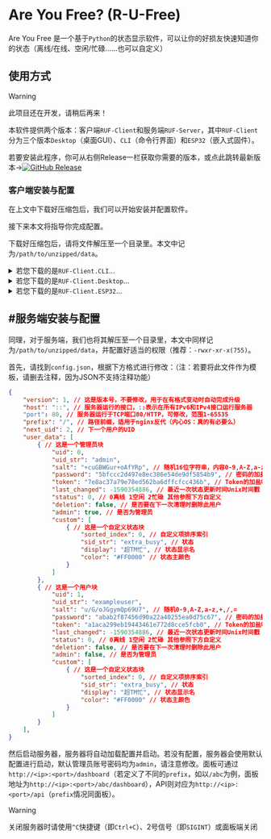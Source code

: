 # Are You Free? (R-U-Free)

Are You Free 是一个基于`Python`的状态显示软件，可以让你的好损友快速知道你的状态（离线/在线、空闲/忙碌……也可以自定义）

## 使用方式

> [!Warning]
>
> 此项目还在开发，请稍后再来！

本软件提供两个版本：客户端`RUF-Client`和服务端`RUF-Server`，其中`RUF-Client`分为三个版本`Desktop`（桌面GUI）、`CLI`（命令行界面）和`ESP32`（嵌入式固件）。

若要安装此程序，你可从右侧Release一栏获取你需要的版本，或点此跳转最新版本→[![GitHub Release](https://img.shields.io/github/v/release/TuanZiGit/R-U-Free?sort=date&display_name=release&style=for-the-badge&logo=github&label=%E6%9C%80%E6%96%B0%E7%89%88%E6%9C%AC&labelColor=blueviolet&color=blue)](https://github.com/TuanZiGit/R-U-Free/releases/latest)

### 客户端安装与配置

在上文中下载好压缩包后，我们可以开始安装并配置软件。

接下来本文将指导你完成配置。

下载好压缩包后，请将文件解压至一个目录里。本文中记为`/path/to/unzipped/data`。

<details>
	<summary>
        若您下载的是<code>RUF-Client.CLI</code>...
    </summary>
    首先，进入<code>/path/to/unzipped/data</code>，对于Linux用户，请正确配置好<code>cli.py</code>的权限为<code>-rwxr-xr-x(755)</code><br/>
    然后，使用<code>./cli.py init</code>初始化客户端（若您是第一次使用，也可直接运行<code>./cli.py</code>），它将在当前目录里创建<code>data</code>文件夹，并显示如下内容指导您进行初始化：<br/>
    <pre>[~] RUF-Client.CLI V1.0
[~] 初始化客户端中……
[~] 接下来，我们将用一个简单的向导指引您完成配置。
[~] 您也可以选择使用./cli.py init --config cli_config.json使用特定配置文件进行无人值守安装。
[?] 请设置服务器HTTP(S) API地址 > https://example.com/api
[#] API可用！
[?] 请在此配置你的令牌Token > RUF-1145141919810ABC
[#] Token有效！
[#] 下载个人配置完毕，现在为您显示可操作的命令……
[~] RUF-Client.CLI 命令帮助
[~] (省略）</pre><br/>
    初始化完毕后，可以通过使用<code>./cli.py set 状态值/ID</code>向服务器推送状态。<br/>
    更多指令可以通过<code>./cli.py help</code>获取。
</details>

<details>
	<summary>
        若您下载的是<code>RUF-Client.Desktop</code>...
    </summary>
    <code>Desktop</code>版只实现了Windows端，您可以直接双击运行<code>desktop.pyw</code>启动程序。
</details>

<details>
	<summary>
        若您下载的是<code>RUF-Client.ESP32</code>...
    </summary>
    这一版本程序适用于带有Wifi功能的ESP32，请使用Arduino IDE或支持<code>arduino-cli</code>的IDE打开<code>main.ino</code>，然后在Library Manager中导入<code>ESP8266WiFi</code>、<code>ESP8266HTTPClient</code>和<code>OneButton</code>，接着依据<code>Configure.sh</code>中的提示对<code>WiFi_SSIDs</code>、<code>WiFi_Passwords</code>、<code>Button_GPIOs</code>和<code>Button_Actions</code>四个数组、<code>RUF_Token</code>字符串以及<code>LED_GPIO</code>整数值完成配置，方可下载并运行。<br/>
    运行后，ESP32将开始按照设定的顺序在扫描到的WiFi中尝试连接，此时设定的LED灯慢闪，连接后将常亮，此时可通过设定的单击、双击和长按操作来向服务器推送状态。
</details>

## #服务端安装与配置

同理，对于服务端，我们也将其解压至一个目录里，本文中同样记为`/path/to/unzipped/data`，并配置好适当的权限（推荐：`-rwxr-xr-x(755)`。

首先，请找到`config.json`，根据下方格式进行修改：（注：若要将此文件作为模板，请删去注释，因为JSON不支持注释功能）

```json
{
    "version": 1, // 这是版本号，不要修改，用于在有格式变动时自动完成升级
    "host": "::", // 服务器运行的接口，::表示在所有IPv6和IPv4接口运行服务器
    "port": 80, // 服务器运行于TCP端口80/HTTP，可修改，范围1-65535
    "prefix": "/", // 路径前缀，适用于nginx反代（内心OS：真的有必要么）
    "next_uid": 2, // 下一个用户的UID
    "user_data": [
        { // 这是一个管理员块
            "uid": 0,
            "uid_str": "admin",
            "salt": "+cuGBWGur+oAfYRp", // 随机16位字符串，内容0-9,A-Z,a-z,+,/,=
            "password": "5bfccc2d497e8ec386e54de9df5854b9", // 密码的加盐哈希值
            "token": "7e8ac37a79e78ed562ba6dffcfcc436b", // Token的加盐哈希值
            "last_changed": -1590354886, // 最近一次状态更新时间Unix时间戳
            "status": 0, // 0离线 1空闲 2忙碌 其他参照下方自定义
            "deletion": false, // 是否要在下一次清理时删除此用户
            "admin": true, // 是否为管理员
            "custom": [
                { // 这是一个自定义状态块
                    "sorted_index": 0, // 自定义项排序索引
                    "sid_str": "extra_busy", // 状态
                    "display": "超TM忙", // 状态显示名
                    "color": "#FF0000" // 状态主颜色
                }
            ]
        },
        { // 这是一个用户块
            "uid": 1,
            "uid_str": "exampleuser",
            "salt": "u/G/oJGgymQp69U7", // 随机0-9,A-Z,a-z,+,/,=
            "password": "abab2f87456d90a22a40255ea0d75c67", // 密码的加盐哈希值
            "token": "a1aca299eb19443461e772d8cce5fcb0", // Token的加盐哈希值
            "last_changed": -1590354886, // 最近一次状态更新时间Unix时间戳
            "status": 0, // 0离线 1空闲 2忙碌 其他参照下方自定义
            "deletion": false, // 是否要在下一次清理时删除此用户
            "admin": false, // 是否为管理员
            "custom": [
                { // 这是一个自定义状态块
                    "sorted_index": 0, // 自定义项排序索引
                    "sid_str": "extra_busy", // 状态
                    "display": "超TM忙", // 状态显示名
                    "color": "#FF0000" // 状态主颜色
                }
            ]
        }
    ],
}
```

然后启动服务器，服务器将自动加载配置并启动。若没有配置，服务器会使用默认配置进行启动，默认管理员账号密码均为`admin`，请注意修改。面板可通过`http://<ip>:<port>/dashboard`（若定义了不同的`prefix`，如以`/abc`为例，面板地址为`http://<ip>:<port>/abc/dashboard`），API则对应为`http://<ip>:<port>/api`（`prefix`情况同面板）。

> [!Warning]
>
> 关闭服务器时请使用`^C`快捷键（即`Ctrl+C`）、2号信号（即`SIGINT`）或面板端关闭